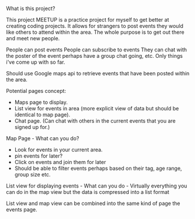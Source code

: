
What is this project?

This project MEETUP is a practice project for myself to get better at creating coding projects. It allows for strangers to post events they would like others to attend within the area. The whole purpose is to get out there and meet new people. 



People can post events 
People can subscribe to events
They can chat with the poster of the event perhaps have a group chat going, etc.
Only things i've come up with so far.


Should use Google maps api to retrieve events that have been posted within the area.


Potential pages concept:

 - Maps page to display.
 - List view for events in area (more explicit view of data but should be identical to map page).
 - Chat page. (Can chat with others in the current events that you are signed up for.) 



 Map Page - What can you do?
  - Look for events in your current area.
  - pin events for later?
  - Click on events and join them for later
  - Should be able to filter events perhaps based on their tag, age range, group size etc.

List view for displaying events - What can you do
    - Virtually everything you can do in the map view but the data is compressed into a list format



List view and map view can be combined into the same kind of page the events page.